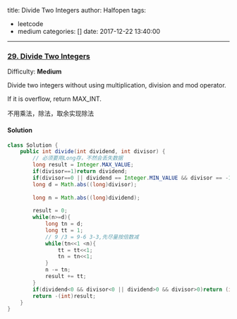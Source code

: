 title: Divide Two Integers
author: Halfopen
tags:
  - leetcode
  - medium
categories: []
date: 2017-12-22 13:40:00
---
### [29\. Divide Two Integers](https://leetcode.com/problems/divide-two-integers/description/)

Difficulty: **Medium**

Divide two integers without using multiplication, division and mod operator.

If it is overflow, return MAX_INT.

不用乘法，除法，取余实现除法

#### Solution
```java
class Solution {
    public int divide(int dividend, int divisor) {
        // 必须要用Long存，不然会丢失数据
        long result = Integer.MAX_VALUE;
        if(divisor==1)return dividend;
        if(divisor==0 || dividend == Integer.MIN_VALUE && divisor == -1)return (int)result;
        long d = Math.abs((long)divisor);
        
        long n = Math.abs((long)dividend);
        
        result = 0;
        while(n>=d){
            long tn = d;
            long tt = 1;
            // 9 /3 = 9-6 3-3,先尽量按倍数减
            while(tn<<1 <n){
                tt = tt<<1;
                tn = tn<<1;
            }
            n -= tn;
            result += tt;
        }
        if(dividend<0 && divisor<0 || dividend>0 && divisor>0)return (int)result;
        return -(int)result;
    }
}
```